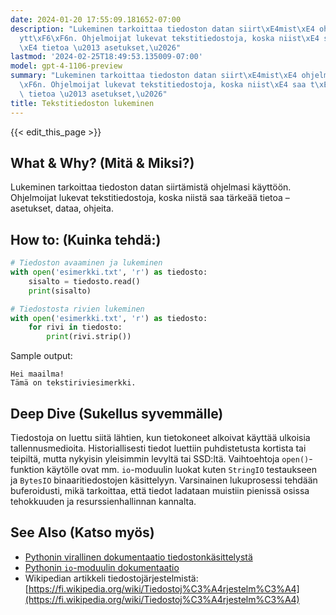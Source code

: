 ```yaml
---
date: 2024-01-20 17:55:09.181652-07:00
description: "Lukeminen tarkoittaa tiedoston datan siirt\xE4mist\xE4 ohjelmasi k\xE4\
  ytt\xF6\xF6n. Ohjelmoijat lukevat tekstitiedostoja, koska niist\xE4 saa t\xE4rke\xE4\
  \xE4 tietoa \u2013 asetukset,\u2026"
lastmod: '2024-02-25T18:49:53.135009-07:00'
model: gpt-4-1106-preview
summary: "Lukeminen tarkoittaa tiedoston datan siirt\xE4mist\xE4 ohjelmasi k\xE4ytt\xF6\
  \xF6n. Ohjelmoijat lukevat tekstitiedostoja, koska niist\xE4 saa t\xE4rke\xE4\xE4\
  \ tietoa \u2013 asetukset,\u2026"
title: Tekstitiedoston lukeminen
---
```


{{< edit_this_page >}}

## What & Why? (Mitä & Miksi?)
Lukeminen tarkoittaa tiedoston datan siirtämistä ohjelmasi käyttöön. Ohjelmoijat lukevat tekstitiedostoja, koska niistä saa tärkeää tietoa – asetukset, dataa, ohjeita.

## How to: (Kuinka tehdä:)
```Python
# Tiedoston avaaminen ja lukeminen
with open('esimerkki.txt', 'r') as tiedosto:
    sisalto = tiedosto.read()
    print(sisalto)

# Tiedostosta rivien lukeminen
with open('esimerkki.txt', 'r') as tiedosto:
    for rivi in tiedosto:
        print(rivi.strip())
```
Sample output:
```
Hei maailma!
Tämä on tekstiriviesimerkki.
```

## Deep Dive (Sukellus syvemmälle)
Tiedostoja on luettu siitä lähtien, kun tietokoneet alkoivat käyttää ulkoisia tallennusmedioita. Historiallisesti tiedot luettiin puhdistetusta kortista tai teipiltä, mutta nykyisin yleisimmin levyltä tai SSD:ltä. Vaihtoehtoja `open()`-funktion käytölle ovat mm. `io`-moduulin luokat kuten `StringIO` testaukseen ja `BytesIO` binaaritiedostojen käsittelyyn. Varsinainen lukuprosessi tehdään buferoidusti, mikä tarkoittaa, että tiedot ladataan muistiin pienissä osissa tehokkuuden ja resurssienhallinnan kannalta.

## See Also (Katso myös)
- [Pythonin virallinen dokumentaatio tiedostonkäsittelystä](https://docs.python.org/3/tutorial/inputoutput.html#reading-and-writing-files)
- [Pythonin `io`-moduulin dokumentaatio](https://docs.python.org/3/library/io.html)
- Wikipedian artikkeli tiedostojärjestelmistä: [https://fi.wikipedia.org/wiki/Tiedostoj%C3%A4rjestelm%C3%A4](https://fi.wikipedia.org/wiki/Tiedostoj%C3%A4rjestelm%C3%A4)
